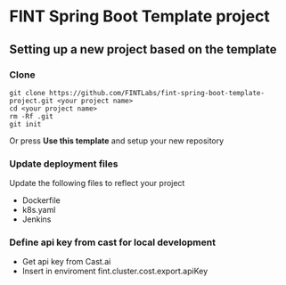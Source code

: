 # FINT Spring Boot Template project

## Setting up a new project based on the template
### Clone
```shell
git clone https://github.com/FINTLabs/fint-spring-boot-template-project.git <your project name>
cd <your project name>
rm -Rf .git
git init
```

Or press **Use this template** and setup your new repository

### Update deployment files
Update the following files to reflect your project
* Dockerfile
* k8s.yaml
* Jenkins

### Define api key from cast for local development
* Get api key from Cast.ai
* Insert in enviroment fint.cluster.cost.export.apiKey

